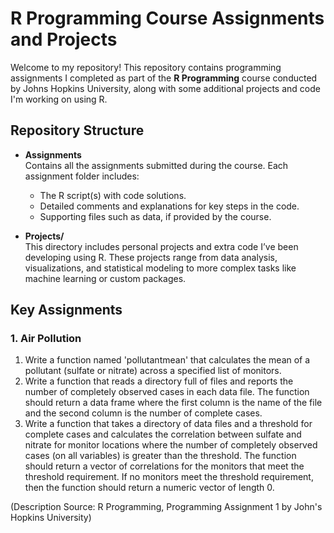 # R Programming Course Assignments and Projects

Welcome to my repository! This repository contains programming assignments I completed as part of the **R Programming** course conducted by Johns Hopkins University, along with some additional projects and code I'm working on using R.

## Repository Structure

- **Assignments**  
  Contains all the assignments submitted during the course. Each assignment folder includes:
  - The R script(s) with code solutions.
  - Detailed comments and explanations for key steps in the code.
  - Supporting files such as data, if provided by the course.

- **Projects/**  
  This directory includes personal projects and extra code I’ve been developing using R. These projects range from data analysis, visualizations, and statistical modeling to more complex tasks like machine learning or custom packages.

## Key Assignments

### 1. Air Pollution
1. Write a function named 'pollutantmean' that calculates the mean of a pollutant (sulfate or nitrate) across a specified list of monitors.
2. Write a function that reads a directory full of files and reports the number of completely observed cases in each data file. The function should return a data frame where the first column is the name of the file and the second column is the number of complete cases.
3. Write a function that takes a directory of data files and a threshold for complete cases and calculates the correlation between sulfate and nitrate for monitor locations where the number of completely observed cases (on all variables) is greater than the threshold. The function should return a vector of correlations for the monitors that meet the threshold requirement. If no monitors meet the threshold requirement, then the function should return a numeric vector of length 0. 

(Description Source: R Programming, Programming Assignment 1 by John's Hopkins University)
